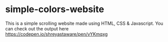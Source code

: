 # simple-colors-website
This is a simple scrolling website made using HTML, CSS & Javascript. You can check out the output here https://codepen.io/shreyastaware/pen/vYKmqxg
